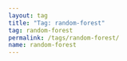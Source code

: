 ```yaml
---
layout: tag
title: "Tag: random-forest"
tag: random-forest
permalink: /tags/random-forest/
name: random-forest
---
```


